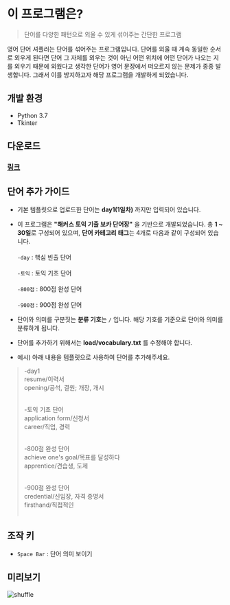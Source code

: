 # 이 프로그램은?
> 단어를 다양한 패턴으로 외울 수 있게 섞어주는 간단한 프로그램

영어 단어 셔플러는 단어를 섞어주는 프로그램입니다. 단어를 외울 때 계속 동일한 순서로 외우게 된다면 단어 그 자체를 외우는 것이 아닌 어떤 위치에 어떤 단어가 나오는 지를 외우기 때문에 외웠다고 생각한 단어가 영어 문장에서 떠오르지 않는 문제가 종종 발생합니다. 그래서 이를 방지하고자 해당 프로그램을 개발하게 되었습니다.

## 개발 환경
- Python 3.7
- Tkinter

## 다운로드
### [링크](https://drive.google.com/file/d/18xKlQw0jbdXhscpGb_qpJXhYlVKl70q6/view?usp=sharing)

## 단어 추가 가이드
- 기본 템플릿으로 업로드한 단어는 **day1(1일차)** 까지만 입력되어 있습니다.
- 이 프로그램은 **"해커스 토익 기출 보카 단어장"** 을 기반으로 개발되었습니다. 총 **1 ~ 30일**로 구성되어 있으며, **단어 카테고리 태그**는 4개로 다음과 같이 구성되어 있습니다.<br><br>
`-day` : 핵심 빈출 단어<br><br>
`-토익` : 토익 기초 단어<br><br>
`-800점` : 800점 완성 단어<br><br>
`-900점` : 900점 완성 단어<br>

- 단어와 의미를 구분짓는 **분류 기호**는 `/` 입니다. 해당 기호를 기준으로 단어와 의미를 분류하게 됩니다.<br>
- 단어를 추가하기 위해서는 **load/vocabulary.txt** 를 수정해야 합니다.<br>

- 예시) 아래 내용을 템플릿으로 사용하여 단어를 추가해주세요.<br>
> -day1<br>
> resume/이력서<br>
> opening/공석, 결원; 개장, 개시<br><br>
>
> -토익 기초 단어<br>
application form/신청서<br>
career/직업, 경력<br><br>
>
> -800점 완성 단어<br>
achieve one's goal/목표를 달성하다<br>
apprentice/견습생, 도제<br><br>
>
> -900점 완성 단어<br>
credential/신임장, 자격 증명서<br>
firsthand/직접적인<br><br>

## 조작 키
- `Space Bar` : 단어 의미 보이기

## 미리보기
![shuffle](https://user-images.githubusercontent.com/59381113/169553780-27c1bb0e-03e0-43f2-94a6-21d6ed272997.gif)
